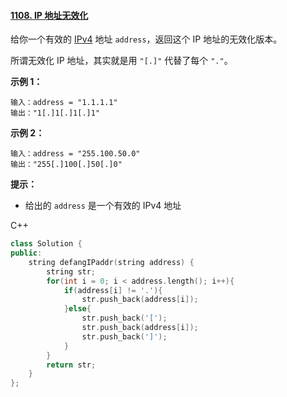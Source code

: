 #### [1108. IP 地址无效化](https://leetcode.cn/problems/defanging-an-ip-address/)

给你一个有效的 [IPv4](https://baike.baidu.com/item/IPv4) 地址 `address`，返回这个 IP 地址的无效化版本。

所谓无效化 IP 地址，其实就是用 `"[.]"` 代替了每个 `"."`。

 

**示例 1：**

```
输入：address = "1.1.1.1"
输出："1[.]1[.]1[.]1"
```

**示例 2：**

```
输入：address = "255.100.50.0"
输出："255[.]100[.]50[.]0"
```

 

**提示：**

- 给出的 `address` 是一个有效的 IPv4 地址



C++

```c++
class Solution {
public:
    string defangIPaddr(string address) {
        string str;
        for(int i = 0; i < address.length(); i++){
            if(address[i] != '.'){
                str.push_back(address[i]);
            }else{
                str.push_back('[');
                str.push_back(address[i]);
                str.push_back(']');
            }
        }
        return str;
    }
};
```

